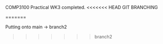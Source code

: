 COMP3100 Practical WK3 completed.
<<<<<<< HEAD
GIT BRANCHING

=======

Putting onto main -> branch2
>>>>>>> branch2
